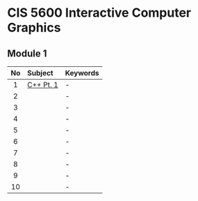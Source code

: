 # CIS 5600 Interactive Computer Graphics

## Module 1
|No|Subject|Keywords|
|:-:|:-|:-|
| 1|[C++ Pt. 1](./notes/01.md)|- |
| 2|[]()|- |
| 3|[]()|- |
| 4|[]()|- |
| 5|[]()|- |
| 6|[]()|- |
| 7|[]()|- |
| 8|[]()|- |
| 9|[]()|- |
|10|[]()|- |